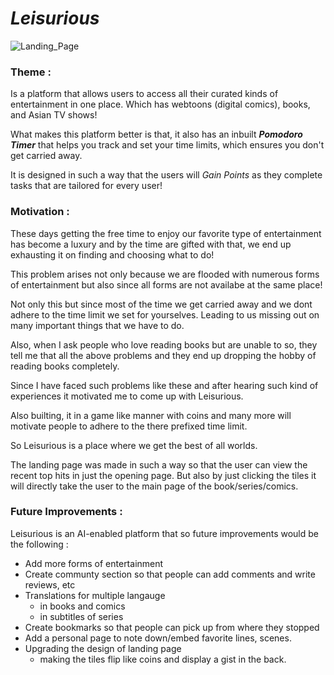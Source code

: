 <!-- Headings -->
# *Leisurious*
<!-- Images -->
![Landing_Page]("https://github.com/Harshi-13/Cognizance/blob/main/Task-6/Landing_Page.jpg")

### Theme :
Is a platform that allows users to access all their curated kinds of entertainment in one place. Which has webtoons (digital comics), books, and Asian TV shows!

What makes this platform better is that, it also has an inbuilt _**Pomodoro Timer**_ that helps you track and set your time limits, which ensures you don't get carried away.  

It is designed in such a way that the users will *Gain Points* as they complete tasks that are tailored for every user!

### Motivation :
These days getting the free time to enjoy our favorite type of entertainment has become a luxury and by the time are gifted with that, we end up exhausting it on finding and choosing what to do! 

This problem arises not only because we are flooded with numerous forms of entertainment but also since all forms are not availabe at the same place! 

Not only this but since most of the time we get carried away and we dont adhere to the time limit we set for yourselves. Leading to us missing out on many important things that we have to do. 

Also, when I ask people who love reading books but are unable to so, they tell me that all the above problems and they end up dropping the hobby of reading books completely. 
 
Since I have faced such problems like these and after hearing such kind of experiences it motivated me to come up with Leisurious.

Also builting, it in a game like manner with coins and many more will motivate people to adhere to the there prefixed time limit. 

So Leisurious is a place where we get the best of all worlds.

The landing page was made in such a way so that the user can view the recent top hits in just the opening page. But also by just clicking the tiles it will directly take the user to the main page of the book/series/comics. 

### Future Improvements :
Leisurious is an AI-enabled platform that so future improvements would be the following :
<!-- UL -->
* Add more forms of entertainment
* Create communty section so that people can add comments and write reviews, etc
* Translations for multiple langauge
    * in books and comics
    * in subtitles of series 
* Create bookmarks so that people can pick up from where they stopped
* Add a personal page to note down/embed favorite lines, scenes.  
* Upgrading the design of landing page
    * making the tiles flip like coins and display a gist in the back. 
